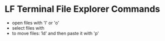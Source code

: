 # LF Terminal File Explorer Commands

* open files with 'l' or 'o'
* select files with <spacebar>
* to move files: 1d' and then paste it with 'p'


